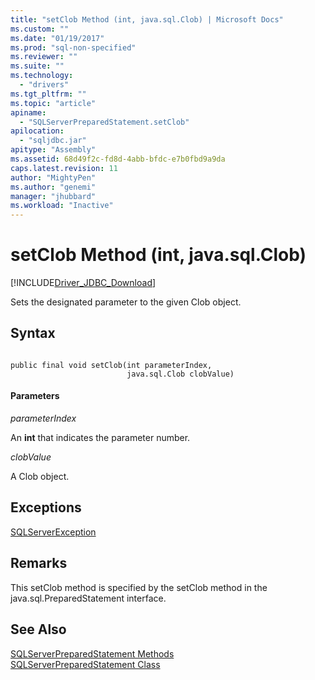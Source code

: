 ```yaml
---
title: "setClob Method (int, java.sql.Clob) | Microsoft Docs"
ms.custom: ""
ms.date: "01/19/2017"
ms.prod: "sql-non-specified"
ms.reviewer: ""
ms.suite: ""
ms.technology: 
  - "drivers"
ms.tgt_pltfrm: ""
ms.topic: "article"
apiname: 
  - "SQLServerPreparedStatement.setClob"
apilocation: 
  - "sqljdbc.jar"
apitype: "Assembly"
ms.assetid: 68d49f2c-fd8d-4abb-bfdc-e7b0fbd9a9da
caps.latest.revision: 11
author: "MightyPen"
ms.author: "genemi"
manager: "jhubbard"
ms.workload: "Inactive"
---
```

# setClob Method (int, java.sql.Clob)
[!INCLUDE[Driver_JDBC_Download](../../../includes/driver_jdbc_download.md)]

  Sets the designated parameter to the given Clob object.  
  
## Syntax  
  
```  
  
public final void setClob(int parameterIndex,  
                          java.sql.Clob clobValue)  
```  
  
#### Parameters  
 *parameterIndex*  
  
 An **int** that indicates the parameter number.  
  
 *clobValue*  
  
 A Clob object.  
  
## Exceptions  
 [SQLServerException](../../../connect/jdbc/reference/sqlserverexception-class.md)  
  
## Remarks  
 This setClob method is specified by the setClob method in the java.sql.PreparedStatement interface.  
  
## See Also  
 [SQLServerPreparedStatement Methods](../../../connect/jdbc/reference/sqlserverpreparedstatement-methods.md)   
 [SQLServerPreparedStatement Class](../../../connect/jdbc/reference/sqlserverpreparedstatement-class.md)  
  
  
